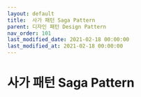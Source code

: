 ```yaml
---
layout: default
title:  사가 패턴 Saga Pattern
parent: 디자인 패턴 Design Pattern
nav_order: 101
last_modified_date: 2021-02-18 00:00:00
last_modified_at: 2021-02-18 00:00:00
---
```


# 사가 패턴 Saga Pattern